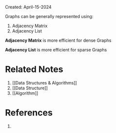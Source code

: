 Created: April-15-2024

Graphs can be generally represented using:

1. Adjacency Matrix
2. Adjacency List

**Adjacency Matrix** is more efficient for dense Graphs

**Adjacency List** is more efficient for sparse Graphs



# Related Notes

1. [[Data Structures & Algorithms]]
2. [[Data Structure]]
3. [[Algorithm]]
# References

1. 